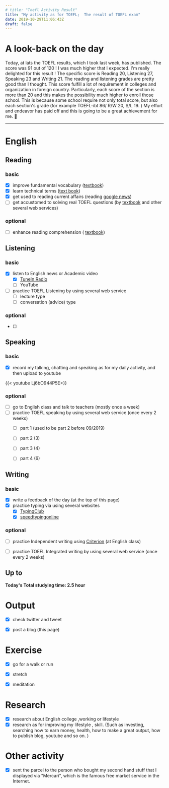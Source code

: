 ```yaml
---
# title: "Toefl Activity Result"
title: "My activity as for TOEFL;  The result of TOEFL exam"
date: 2019-10-29T11:06:43Z
draft: false
---
```


# A look-back on the day

Today, at lats the TOEFL results, which I took last week, has published. The score was 91 out of 120 ! I was much higher that I expected. I'm really delighted for this result ! The specific score is Reading 20, Listening 27, Speaking 23 and Writing 21. The reading and listening grades are pretty good than I thought. This score fulfill a lot of requirement in colleges and organization in foreign country. Particularly, each score of the section is more than 20 and this makes the possibility much higher to enroll those school. This is because some school require not only total score, but also each section's grade (for example TOEFL-ibt 86/ R/W 20, S/L 19. ) My effort and endeavor has paid off and this is going to be a great achievement for me. 🤣












------



# English

## Reading

### basic

- [x] improve fundamental vocabulary ([textbook](https://www.amazon.co.jp/dp/4010941855/))
- [x] learn technical terms ([text book](https://www.amazon.co.jp/dp/4866390611/))
- [x] get used to reading current affairs (reading [google news](https://news.google.com/))
- [ ] get accustomed to solving real TOEFL questions  (by [textbook](https://www.amazon.co.jp/dp/4862902014/) and other several web services)

### optional

- [ ] enhance reading  comprehension ( [textbook](https://www.amazon.co.jp/dp/4010323310/))





## Listening

### basic

- [x] listen to English news or Academic video 
  - [x] [TuneIn Radio](https://tunein.com)
  - [ ] YouTube
- [ ] practice TOEFL Listening by using several web service
  - [ ] lecture type
  - [ ] conversation (advice) type

### optional

- [ ] 





## Speaking

### basic

- [x] record my talking, chatting and speaking as for my daily activity, and then upload to youtube

{{< youtube Lj6bO944P5E>}}

### optional

- [ ] go to English class and talk to teachers (mostly once a week)
- [ ] practice TOEFL speaking  by using several web service (once every  2 weeks)
  - [ ] part 1  (used to be part 2 before 09/2019)
  - [ ] part 2 (3)
  - [ ] part 3 (4)
  - [ ] part 4 (6)





## Writing

### basic

- [x] write a feedback of the day (at the top of this page)
- [x] practice typing via using several websites
  - [x] [TypingClub](https://www.typingclub.com)
  - [x] [speedtypingonline](https://www.speedtypingonline.com/games/type-the-alphabet.php)

### optional

- [ ] practice Independent writing using [Criterion](https://criterion.ets.org/criterion/default.aspx) (at English class)

- [ ] practice TOEFL Integrated writing by using several web service (once every 2 weeks)

  



## Up to

**Today's Total studying time:    2.5  hour**







# Output

- [x] check twitter and tweet 
- [x] post a blog (this page)



# Exercise

- [x] go for a walk or run

- [x] stretch

- [x] meditation

  

# Research

- [x] research about English college ,working or lifestyle
- [x] research as for improving my lifestyle , skill. (Such as investing, searching how to earn money, health, how to make a great output, how to publish blog, youtube and so on. )

# Other activity

- [x] sent the parcel to the person who bought my second hand stuff that I displayed via "Mercari", which is the famous free market service in the Internet.